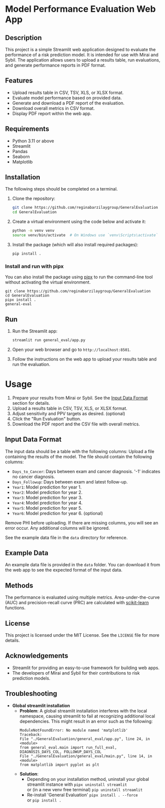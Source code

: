 # Model Performance Evaluation Web App

## Description

This project is a simple Streamlit web application designed to evaluate the performance of a risk prediction model. It is intended for use with Mirai and Sybil. The application allows users to upload a results table, run evaluations, and generate performance reports in PDF format.

## Features

- Upload results table in CSV, TSV, XLS, or XLSX format.
- Evaluate model performance based on provided data.
- Generate and download a PDF report of the evaluation.
- Download overall metrics in CSV format.
- Display PDF report within the web app.

## Requirements

- Python 3.11 or above
- Streamlit
- Pandas
- Seaborn
- Matplotlib

## Installation

The following steps should be completed on a terminal.  

1. Clone the repository:
    ```sh
    git clone https://github.com/reginabarzilaygroup/GeneralEvaluation
    cd GeneralEvaluation
    ```

2. Create a virtual environment using the code below and activate it:
    ```sh
    python -m venv venv
    source venv/bin/activate  # On Windows use `venv\Scripts\activate`
    ```

3. Install the package (which will also install required packages):
    ```sh
    pip install .
    ```
###  Install and run with pipx

You can also install the package using [pipx](https://pipx.pypa.io/stable/) to run the command-line tool without activating the virtual environment.
```shell
git clone https://github.com/reginabarzilaygroup/GeneralEvaluation
cd GeneralEvaluation
pipx install .
general-eval
```


## Run

1. Run the Streamlit app:
    ```sh
    streamlit run general_eval/app.py
    ```

2. Open your web browser and go to `http://localhost:8501`.

3. Follow the instructions on the web app to upload your results table and run the evaluation.

# Usage

1. Prepare your results from Mirai or Sybil. See the [Input Data Format](#input-data-format) section for details.
2. Upload a results table in CSV, TSV, XLS, or XLSX format.
3. Adjust sensitivity and PPV targets as desired. (optional)
4. Click the "Run Evaluation" button.
5. Download the PDF report and the CSV file with overall metrics.

## Input Data Format

The input data should be a table with the following columns:
Upload a file containing the results of the model. The file should contain the following columns:   
 - `Days_to_Cancer`: Days between exam and cancer diagnosis. '-1' indicates no cancer diagnosis.  
 - `Days_Followup`: Days between exam and latest follow-up.   
 - `Year1`: Model prediction for year 1.  
 - `Year2`: Model prediction for year 2.  
 - `Year3`: Model prediction for year 3.  
 - `Year4`: Model prediction for year 4.  
 - `Year5`: Model prediction for year 5.  
 - `Year6`: Model prediction for year 6. (optional)

Remove PHI before uploading. If there are missing columns, you will see an error occur. Any additional columns will be ignored.

See the example data file in the `data` directory for reference.

## Example Data

An example data file is provided in the `data` folder. You can download it from the web app to see the expected format of the input data.

## Methods

The performance is evaluated using multiple metrics. Area-under-the-curve (AUC) and precision-recall curve (PRC) are calculated with [scikit-learn](https://scikit-learn.org/stable/) functions. 

## License

This project is licensed under the MIT License. See the `LICENSE` file for more details.

## Acknowledgements

- Streamlit for providing an easy-to-use framework for building web apps.
- The developers of Mirai and Sybil for their contributions to risk prediction models.

## Troubleshooting

- **Global streamlit installation**
  - **Problem**: A global streamlit installation interferes with the local namespace, causing streamlit to fail at recognizing additional local dependencies. This might result in an error such as the following:
      ```
    ModuleNotFoundError: No module named 'matplotlib'
    Traceback:
    File "./GeneralEvaluation/general_eval/app.py", line 24, in <module>
    from general_eval.main import run_full_eval, DIAGNOSIS_DAYS_COL, FOLLOWUP_DAYS_COL
    File "./GeneralEvaluation/general_eval/main.py", line 14, in <module>
    from matplotlib import pyplot as plt
     ```
  - **Solution**: 
    -   Depending on your installation method, uninstall your global streamlit instance with ```pipx uninstall streamlit``` \
         or (in a new venv free terminal) ```pip uninstall streamlit```
    -   Re-install 'General Evaluation' ```pipx install . --force``` \
     or ```pip install .```
     

